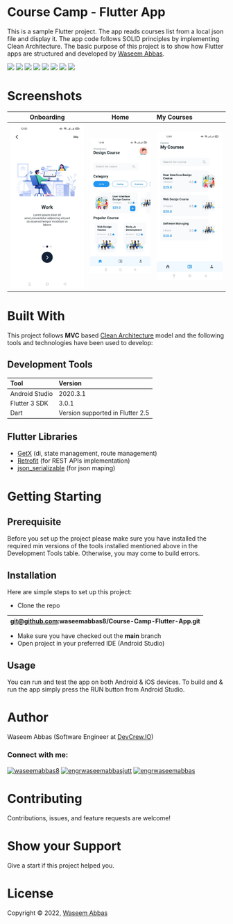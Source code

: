# Course Camp - Flutter App

This is a sample Flutter project. The app reads courses list from a local json file and display it. The app code follows SOLID principles by implementing Clean Architecture. The basic purpose of this project is to show how Flutter apps are structured and developed by [Waseem Abbas](https://www.linkedin.com/in/waseemabbas8/). 

![](https://img.shields.io/badge/Code-Dart-informational?style=flat&logo=dart&color=29B1EE)
![](https://img.shields.io/badge/Code-Flutter-informational?style=flat&logo=flutter&color=0C459C)
![](https://img.shields.io/badge/Code-Kotlin-informational?style=flat&logo=kotlin&color=E96E10)
![](https://img.shields.io/badge/Code-Swift-informational?style=flat&logo=swift&color=F05138)
![](https://img.shields.io/badge/Dependency-GetX-informational?style=flat&logo=getx&color=8A13F4)
![](https://img.shields.io/badge/Tools-AndroidStudio-informational?style=flat&logo=androidstudio&color=3DDC84)
![](https://img.shields.io/badge/Tools-XCode-informational?style=flat&logo=xcode&color=147EFB)
![](https://img.shields.io/badge/Tools-GitHub-informational?style=flat&logo=github&color=181717&link=https://github.com/waseemabbas8)

# Screenshots
Onboarding                 |  Home                     |  My Courses
:-------------------------:|:-------------------------:|:-------------------------
![Alt text](/screenshots/onboarding.jpeg?raw=true "Onboarding screen") | ![Alt text](/screenshots/home.jpeg?raw=true "Home Screen") | ![Alt text](/screenshots/my_courses.jpeg?raw=true "My Courses screen")



# Built With
This project follows **MVC** based [Clean Architecture](https://blog.cleancoder.com/uncle-bob/2012/08/13/the-clean-architecture.html) model and the following tools and technologies have been used to develop:
## Development Tools


|**Tool**|**Version**|
| :- | :- |
|Android Studio|2020.3.1|
|Flutter 3 SDK|3.0.1|
|Dart |Version supported in Flutter 2.5|

## Flutter Libraries 
- [GetX](https://pub.dev/packages/get) (di, state management, route management)
- [Retrofit](https://pub.dev/packages/retrofit) (for REST APIs implementation) 
- [json_serializable](https://pub.dev/packages/json_serializable) (for json maping)
# Getting Starting

## Prerequisite 

Before you set up the project please make sure you have installed the required min versions of the tools installed mentioned above in the Development Tools table. Otherwise, you may come to build errors.
## Installation
Here are simple steps to set up this project:

- Clone the repo

|git@github.com:waseemabbas8/Course-Camp-Flutter-App.git|
| - |
- Make sure you have checked out the **main** branch
- Open project in your preferred IDE (Android Studio)
## Usage
You can run and test the app on both Android & iOS devices. To build and & run the app simply press the RUN button from Android Studio. 

# Author
Waseem Abbas (Software Engineer at [DevCrew.IO](https://devcrew.io/))

<h3 align="left">Connect with me:</h3>
<p align="left">
<a href="https://linkedin.com/in/waseemabbas8" target="blank"><img align="center" src="https://raw.githubusercontent.com/rahuldkjain/github-profile-readme-generator/master/src/images/icons/Social/linked-in-alt.svg" alt="waseemabbas8" height="30" width="40" /></a>
<a href="https://fb.com/engrwaseemabbasjutt" target="blank"><img align="center" src="https://raw.githubusercontent.com/rahuldkjain/github-profile-readme-generator/master/src/images/icons/Social/facebook.svg" alt="engrwaseemabbasjutt" height="30" width="40" /></a>
<a href="https://instagram.com/engrwaseemabbas" target="blank"><img align="center" src="https://raw.githubusercontent.com/rahuldkjain/github-profile-readme-generator/master/src/images/icons/Social/instagram.svg" alt="engrwaseemabbas" height="30" width="40" /></a>
</p>

# Contributing 
Contributions, issues, and feature requests are welcome! 
# Show your Support 
Give a start if this project helped you. 
# License 
Copyright © 2022, [Waseem Abbas](https://github.com/waseemabbas8)



